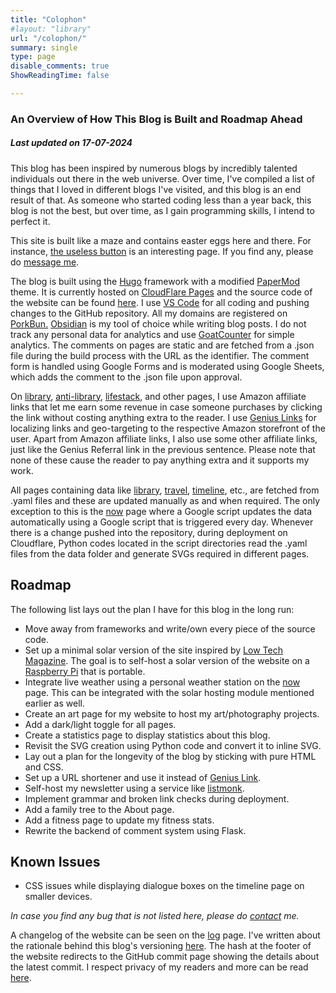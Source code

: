 ```yaml
---
title: "Colophon"
#layout: "library"
url: "/colophon/"
summary: single
type: page
disable_comments: true
ShowReadingTime: false

---
```


### An Overview of How This Blog is Built and Roadmap Ahead

##### Last updated on 17-07-2024

This blog has been inspired by numerous blogs by incredibly talented individuals out there in the web universe. Over time, I've compiled a list of things that I loved in different blogs I've visited, and this blog is an end result of that. As someone who started coding less than a year back, this blog is not the best, but over time, as I gain programming skills, I intend to perfect it.

This site is built like a maze and contains easter eggs here and there. For instance, [the useless button](/button) is an interesting page. If you find any, please do [message me](/contact).

The blog is built using the [Hugo](https://gohugo.io/) framework with a modified [PaperMod](https://github.com/adityatelange/hugo-PaperMod/) theme. It is currently hosted on [CloudFlare Pages](https://pages.cloudflare.com) and the source code of the website can be found [here](https://github.com/rishikeshsreehari/personal-blog). I use [VS Code](https://code.visualstudio.com/) for all coding and pushing changes to the GitHub repository. All my domains are registered on [PorkBun.](https://porkbun.com/) [Obsidian](https://obsidian.md/) is my tool of choice while writing blog posts. I do not track any personal data for analytics and use [GoatCounter](https://www.goatcounter.com/) for simple analytics. The comments on pages are static and are fetched from a .json file during the build process with the URL as the identifier. The comment form is handled using Google Forms and is moderated using Google Sheets, which adds the comment to the .json file upon approval. 

On [library](/library), [anti-library](/anti-library), [lifestack](/lifestack), and other pages, I use Amazon affiliate links that let me earn some revenue in case someone purchases by clicking the link without costing anything extra to the reader. I use [Genius Links](https://geni.us/t50YtV0) for localizing links and geo-targeting to the respective Amazon storefront of the user. Apart from Amazon affiliate links, I also use some other affiliate links, just like the Genius Referral link in the previous sentence. Please note that none of these cause the reader to pay anything extra and it supports my work.

All pages containing data like [library](/library), [travel](/travel), [timeline](/timeline), etc., are fetched from .yaml files and these are updated manually as and when required. The only exception to this is the [now](/now) page where a Google script updates the data automatically using a Google script that is triggered every day. Whenever there is a change pushed into the repository, during deployment on Cloudflare, Python codes located in the script directories read the .yaml files from the data folder and generate SVGs required in different pages.

## Roadmap

The following list lays out the plan I have for this blog in the long run:

- Move away from frameworks and write/own every piece of the source code.
- Set up a minimal solar version of the site inspired by [Low Tech Magazine](https://solar.lowtechmagazine.com/). The goal is to self-host a solar version of the website on a [Raspberry Pi](https://geni.us/rsh-rpi4) that is portable.
- Integrate live weather using a personal weather station on the [now](/now) page. This can be integrated with the solar hosting module mentioned earlier as well.
- Create an art page for my website to host my art/photography projects.
- Add a dark/light toggle for all pages.
- Create a statistics page to display statistics about this blog.
- Revisit the SVG creation using Python code and convert it to inline SVG.
- Lay out a plan for the longevity of the blog by sticking with pure HTML and CSS.
- Set up a URL shortener and use it instead of [Genius Link](https://my.geni.us/home).
- Self-host my newsletter using a service like [listmonk](https://listmonk.app/).
- Implement grammar and broken link checks during deployment.
- Add a family tree to the About page.
- Add a fitness page to update my fitness stats.
- Rewrite the backend of comment system using Flask.

## Known Issues

- CSS issues while displaying dialogue boxes on the timeline page on smaller devices.

*In case you find any bug that is not listed here, please do [contact](/contact) me.*

A changelog of the website can be seen on the [log](/log) page. I've written about the rationale behind this blog's versioning [here](/blog-version-manifesto). The hash at the footer of the website redirects to the GitHub commit page showing the details about the latest commit. I respect privacy of my readers and more can be read [here](/privacy-policy).
